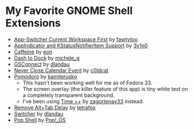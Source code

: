 # My Favorite GNOME Shell Extensions

- [App-Switcher Current Workspace First](https://extensions.gnome.org/extension/1329/app-switcher-current-workspace-first/) by [fawtytoo](https://extensions.gnome.org/accounts/profile/fawtytoo)
- [AppIndicator and KStatusNotifierItem Support](https://extensions.gnome.org/extension/615/appindicator-support/) by [3v1n0](https://extensions.gnome.org/accounts/profile/3v1n0)
- [Caffeine](https://extensions.gnome.org/extension/517/caffeine/) by [eon](https://extensions.gnome.org/accounts/profile/eon)
- [Dash to Dock](https://extensions.gnome.org/extension/307/dash-to-dock/) by [michele\_g](https://extensions.gnome.org/accounts/profile/michele_g)
- [GSConnect](https://extensions.gnome.org/extension/1319/gsconnect/) by [dlandau](https://extensions.gnome.org/accounts/profile/dlandau)
- [Never Close Calendar Event](https://extensions.gnome.org/extension/1439/never-close-calendar-event/) by [c0ldcat](https://extensions.gnome.org/accounts/profile/c0ldcat)
- [Pomodoro](https://gnomepomodoro.org/) by [kamilprusko](https://extensions.gnome.org/accounts/profile/kamilprusko)
  - This hasn't been working well for me as of Fedora 33.
  - The screen overlay (the killer feature of this app) is tiny white text on a completely transparent background.
  - I've been using [Time ++](https://extensions.gnome.org/extension/1238/time/) by [zagortenay33](https://extensions.gnome.org/accounts/profile/zagortenay33) instead.
- [Remove Alt+Tab Delay](https://extensions.gnome.org/extension/1403/remove-alttab-delay/) by [tetrafox](https://extensions.gnome.org/accounts/profile/tetrafox)
- [Switcher](https://extensions.gnome.org/extension/973/switcher/) by [dlandau](https://extensions.gnome.org/accounts/profile/dlandau)
- [Pop Shell](https://github.com/pop-os/shell) by [Pop!\_OS](https://github.com/pop-os)
